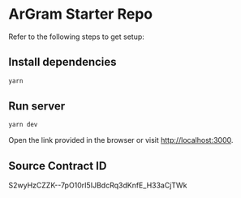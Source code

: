 # ArGram Starter Repo

Refer to the following steps to get setup:

## Install dependencies

```bash
yarn
```

## Run server

```bash
yarn dev
```

Open the link provided in the browser or visit [http://localhost:3000](http://localhost:3000).

## Source Contract ID

S2wyHzCZZK--7pO10rI5IJBdcRq3dKnfE_H33aCjTWk
